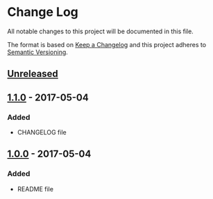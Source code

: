 # Change Log
All notable changes to this project will be documented in this file.

The format is based on [Keep a Changelog](http://keepachangelog.com/)
and this project adheres to [Semantic Versioning](http://semver.org/).

## [Unreleased]

## [1.1.0] - 2017-05-04
### Added
- CHANGELOG file

## [1.0.0] - 2017-05-04
### Added
- README file

[Unreleased]: https://github.com/tprado/release-sh/compare/1.1.0...HEAD
[1.1.0]: https://github.com/tprado/tprado/compare/v1.0.0...v1.1.0
[1.0.0]: https://github.com/tprado/tprado/compare/v0.0.0...v1.0.0
